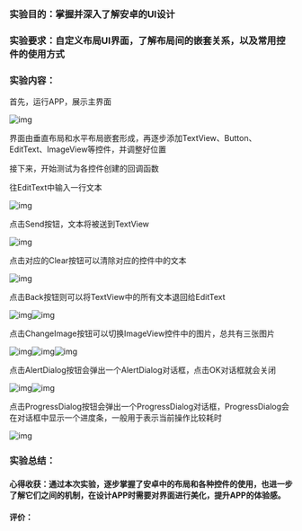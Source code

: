 ### 实验目的：掌握并深入了解安卓的UI设计

### 实验要求：自定义布局UI界面，了解布局间的嵌套关系，以及常用控件的使用方式

### 实验内容：

首先，运行APP，展示主界面

![img](work_3.assets/clip_image002.png)

界面由垂直布局和水平布局嵌套形成，再逐步添加TextView、Button、EditText、ImageView等控件，并调整好位置

接下来，开始测试为各控件创建的回调函数

往EditText中输入一行文本

![img](work_3.assets/clip_image004.png)

点击Send按钮，文本将被送到TextView

![img](work_3.assets/clip_image006.png)

点击对应的Clear按钮可以清除对应的控件中的文本

![img](work_3.assets/clip_image008.png)

点击Back按钮则可以将TextView中的所有文本退回给EditText

![img](work_3.assets/clip_image010.png)![img](work_3.assets/clip_image012.png)

点击ChangeImage按钮可以切换ImageView控件中的图片，总共有三张图片

![img](work_3.assets/clip_image014.png)![img](work_3.assets/clip_image016.png)![img](work_3.assets/clip_image018.png)

点击AlertDialog按钮会弹出一个AlertDialog对话框，点击OK对话框就会关闭

![img](work_3.assets/clip_image020.png)![img](work_3.assets/clip_image022.png)

点击ProgressDialog按钮会弹出一个ProgressDialog对话框，ProgressDialog会在对话框中显示一个进度条，一般用于表示当前操作比较耗时

![img](work_3.assets/clip_image024.png)

### 实验总结：

#### 心得收获：通过本次实验，逐步掌握了安卓中的布局和各种控件的使用，也进一步了解它们之间的机制，在设计APP时需要对界面进行美化，提升APP的体验感。

#### 评价：